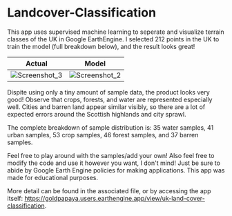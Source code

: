 # Landcover-Classification
This app uses supervised machine learning to seperate and visualize terrain classes of the UK in Google EarthEngine. 
I selected 212 points in the UK to train the model (full breakdown below), and the result looks great!

<div align="center">
  
Actual             |  Model
:-------------------------:|:-------------------------:
![Screenshot_3](https://user-images.githubusercontent.com/93890310/211421713-4515eaa9-7154-4810-b407-7e23d608c338.png)  |  ![Screenshot_2](https://user-images.githubusercontent.com/93890310/211421702-d31d4ea9-7535-4f59-9db2-17c8626d67c8.png)
  
</div>

Dispite using only a tiny amount of sample data, the product looks very good! Observe that crops, forests, and water are represented
especially well. Cities and barren land appear similar visibly, so there are a lot of expected errors around the Scottish 
highlands and city sprawl.

The complete breakdown of sample distribution is:
35 water samples,
41 urban samples,
53 crop samples,
46 forest samples,
and 37 barren samples.

Feel free to play around with the samples/add your own! Also feel free to modify the code and use it however you want, I don't mind! Just be sure to abide by Google Earth Engine policies for making applications. This app was made for educational purposes.

More detail can be found in the associated file, or by accessing the app itself: https://goldpapaya.users.earthengine.app/view/uk-land-cover-classification.
